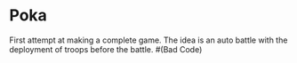# Poka

First attempt at making a complete game. The idea is an auto battle with the deployment of troops before the battle.
#(Bad Code)
